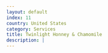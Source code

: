```yaml
---
layout: default
index: 11
country: United States
category: Services
title: Twinlight Honney & Chamomile
description: |
---
```

